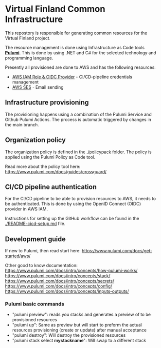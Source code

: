 # Virtual Finland Common Infrastructure

This repostory is responsible for generating common resources for the Virtual Finland project.

The resource management is done using Infrastructure as Code tools **[Pulumi](https://www.pulumi.com/)**. This is done by using .NET and C# for the selected technology and programming language.

Presently all provisioned are done to AWS and has the following resources:

- [AWS IAM Role & OIDC Provider](./VirtualFinland.Infrastructure/Stacks/Features/Deployer.cs) - CI/CD-pipeline credentials management
- [AWS SES](./Docs/Email.README.md) - Email sending

## Infrastructure provisioning

The provisioning happens using a combination of the Pulumi Service and Github Pulumi Actions. The process is automatic triggered by changes in the main branch.

## Organization policy

The organization policy is defined in the [./policypack](./policypack) folder. The policy is applied using the Pulumi Policy as Code tool.

Read more about the policy tool here: https://www.pulumi.com/docs/guides/crossguard/

## CI/CD pipeline authentication

For the CI/CD pipeline to be able to provision resources to AWS, it needs to be authenticated. This is done by using the OpenID Connect (OIDC) provider in AWS IAM.

Instructions for setting up the GitHub workflow can be found in the [./README-cicd-setup.md](./README-cicd-setup.md) file.

## Development guide

If new to Pulumi, then read start here: https://www.pulumi.com/docs/get-started/aws/

Other good to know documentation:  
https://www.pulumi.com/docs/intro/concepts/how-pulumi-works/  
https://www.pulumi.com/docs/intro/concepts/stack/  
https://www.pulumi.com/docs/intro/concepts/secrets/  
https://www.pulumi.com/docs/intro/concepts/config/  
https://www.pulumi.com/docs/intro/concepts/inputs-outputs/

### Pulumi basic commands

- "pulumi preview": reads you stacks and generates a preview of to be provisioned resources
- "pulumi up": Same as preview but will start to preform the actual resources provisioning (create or update) after manual acceptance
- "pulumi destroy": Will destroy the provisioned resources
- "pulumi stack select **mystackname**": Will swap to a different stack
